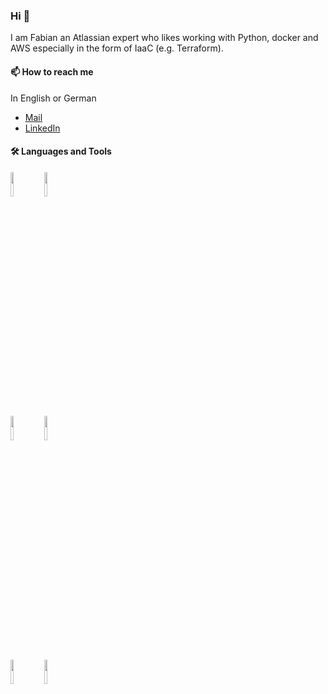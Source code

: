 ### Hi 👋

I am Fabian an Atlassian expert who likes working with Python, docker and AWS especially in the form of IaaC (e.g. Terraform).

#### 📫 How to reach me
In English or German

- [Mail](mailto:fabian.duft@kreuzwerker.de)
- [LinkedIn](https://www.linkedin.com/in/fabian-duft-52b090193/)

#### 🛠 Languages and Tools
<p>

  <code><img width="10%" src="https://upload.wikimedia.org/wikipedia/commons/9/93/Amazon_Web_Services_Logo.svg"></code>
  <code><img width="10%" src="https://upload.wikimedia.org/wikipedia/commons/4/4d/Atlassian-logo.svg"></code>
  <br/>
  <code><img width="10%" src="https://www.vectorlogo.zone/logos/terraformio/terraformio-ar21.svg"></code>
  <code><img width="10%" src="https://www.vectorlogo.zone/logos/python/python-horizontal.svg"></code>
  <br />
  <code><img width="10%" src="https://www.vectorlogo.zone/logos/docker/docker-ar21.svg"></code>
  <code><img width="10%" src="https://www.vectorlogo.zone/logos/gitlab/gitlab-ar21.svg"></code>
  <br />
 
</p>
